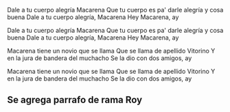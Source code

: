 
Dale a tu cuerpo alegría Macarena
Que tu cuerpo es pa' darle alegría y cosa buena
Dale a tu cuerpo alegría, Macarena
Hey Macarena, ay

Dale a tu cuerpo alegría Macarena
Que tu cuerpo es pa' darle alegría y cosa buena
Dale a tu cuerpo alegría, Macarena
Hey Macarena, ay

Macarena tiene un novio que se llama
Que se llama de apellido Vitorino
Y en la jura de bandera del muchacho
Se la dio con dos amigos, ay

Macarena tiene un novio que se llama
Que se llama de apellido Vitorino
Y en la jura de bandera del muchacho
Se la dio con dos amigos, ay

## Se agrega parrafo de rama Roy